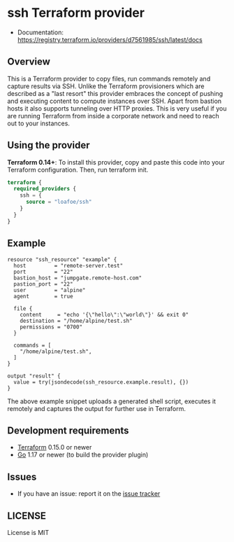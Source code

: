 # ssh Terraform provider

- Documentation: https://registry.terraform.io/providers/d7561985/ssh/latest/docs

## Overview

This is a Terraform provider to copy files, run commands remotely and capture results via SSH. Unlike the Terraform provisioners which are described as
 a "last resort" this provider embraces the concept of pushing and executing content to compute instances over SSH. Apart from bastion
 hosts it also supports tunneling over HTTP proxies. This is very useful if you are running Terraform from inside a corporate
 network and need to reach out to your instances.

## Using the provider

**Terraform 0.14+**: To install this provider, copy and paste this code into your Terraform configuration. Then, run terraform init.

```terraform
terraform {
  required_providers {
    ssh = {
      source = "loafoe/ssh"
    }
  }
}
```
## Example

```hcl
resource "ssh_resource" "example" {
  host         = "remote-server.test"
  port         = "22"
  bastion_host = "jumpgate.remote-host.com"
  pastion_port = "22"
  user         = "alpine"
  agent        = true

  file {
    content     = "echo '{\"hello\":\"world\"}' && exit 0"
    destination = "/home/alpine/test.sh"
    permissions = "0700"
  }

  commands = [
    "/home/alpine/test.sh",
  ]
}

output "result" {
  value = try(jsondecode(ssh_resource.example.result), {})
}
```

The above example snippet uploads a generated shell script, executes it remotely and captures the
output for further use in Terraform.

## Development requirements

-	[Terraform](https://www.terraform.io/downloads.html) 0.15.0 or newer
-	[Go](https://golang.org/doc/install) 1.17 or newer (to build the provider plugin)

## Issues

- If you have an issue: report it on the [issue tracker](https://github.com/d7561985/terraform-provider-ssh/issues)

## LICENSE

License is MIT
